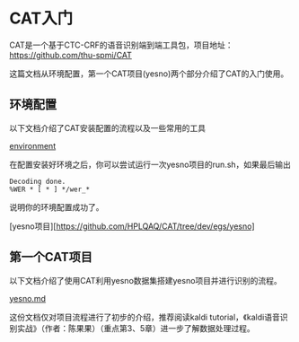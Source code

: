 # CAT入门

CAT是一个基于CTC-CRF的语音识别端到端工具包，项目地址：https://github.com/thu-spmi/CAT

这篇文档从环境配置，第一个CAT项目(yesno)两个部分介绍了CAT的入门使用。



## 环境配置

以下文档介绍了CAT安装配置的流程以及一些常用的工具

[environment](./environment.md)

在配置安装好环境之后，你可以尝试运行一次yesno项目的run.sh，如果最后输出

```
Decoding done.
%WER * [ * ] */wer_*
```

说明你的环境配置成功了。

[yesno项目][https://github.com/HPLQAQ/CAT/tree/dev/egs/yesno]

## 第一个CAT项目

以下文档介绍了使用CAT利用yesno数据集搭建yesno项目并进行识别的流程。

[yesno.md](./yesno.md)

这份文档仅对项目流程进行了初步的介绍，推荐阅读kaldi tutorial，《kaldi语音识别实战》（作者：陈果果）（重点第3、5章）进一步了解数据处理过程。